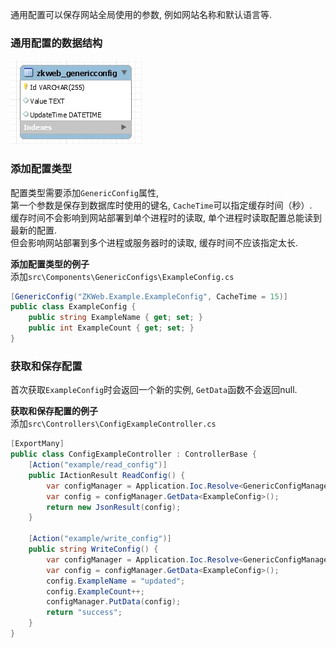 通用配置可以保存网站全局使用的参数, 例如网站名称和默认语言等.<br/>

### 通用配置的数据结构

![通用配置的ER图](../images/plugins/common.base.generic_config.jpg)

### 添加配置类型

配置类型需要添加`GenericConfig`属性, <br/>
第一个参数是保存到数据库时使用的键名, `CacheTime`可以指定缓存时间（秒）.<br/>
缓存时间不会影响到网站部署到单个进程时的读取, 单个进程时读取配置总能读到最新的配置.<br/>
但会影响网站部署到多个进程或服务器时的读取, 缓存时间不应该指定太长.<br/>

**添加配置类型的例子**<br/>
添加`src\Components\GenericConfigs\ExampleConfig.cs`<br/>
``` csharp
[GenericConfig("ZKWeb.Example.ExampleConfig", CacheTime = 15)]
public class ExampleConfig {
	public string ExampleName { get; set; }
	public int ExampleCount { get; set; }
}
```

### 获取和保存配置

首次获取`ExampleConfig`时会返回一个新的实例, `GetData`函数不会返回null.<br/>

**获取和保存配置的例子**<br/>
添加`src\Controllers\ConfigExampleController.cs`<br/>
``` csharp
[ExportMany]
public class ConfigExampleController : ControllerBase {
	[Action("example/read_config")]
	public IActionResult ReadConfig() {
		var configManager = Application.Ioc.Resolve<GenericConfigManager>();
		var config = configManager.GetData<ExampleConfig>();
		return new JsonResult(config);
	}

	[Action("example/write_config")]
	public string WriteConfig() {
		var configManager = Application.Ioc.Resolve<GenericConfigManager>();
		var config = configManager.GetData<ExampleConfig>();
		config.ExampleName = "updated";
		config.ExampleCount++;
		configManager.PutData(config);
		return "success";
	}
}
```
